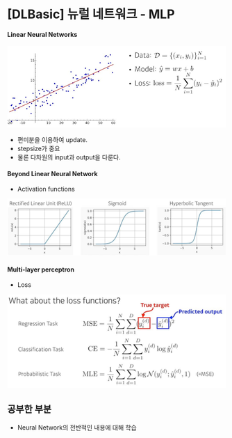 # [DLBasic] 뉴럴 네트워크 - MLP
#### Linear Neural Networks
![linear_NN](./image/6.JPG)<br>
- 편미분을 이용하여 update.
- stepsize가 중요
- 물론 다차원의 input과 output을 다룬다.

#### Beyond Linear Neural Network
- Activation functions

![Activation_function](./image/7.JPG)<br>
#### Multi-layer perceptron
- Loss

![Loss](./image/8.JPG)<br>

## 공부한 부분
- Neural Network의 전반적인 내용에 대해 학습